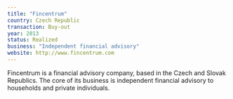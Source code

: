 ```yaml
---
title: "Fincentrum"
country: Czech Republic 
transaction: Buy-out
year: 2013
status: Realized
business: "Independent financial advisory"
website: http://www.fincentrum.com
---
```


Fincentrum is a financial advisory company, based in the Czech and Slovak Republics. The core of its business is independent financial advisory to households and private individuals.
